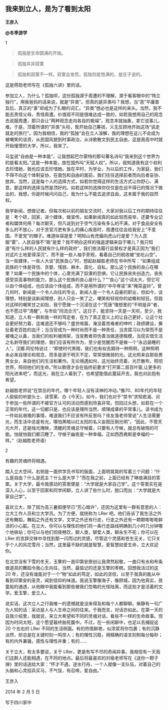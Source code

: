## 我来到立人，是为了看到太阳

**王彦入**

**@冬季游学**

1

> 孤独是生命圆满的开始。

> 孤独并非寂寞

> 孤独和寂寞不一样。寂寞会发慌，孤独则是饱满的，是庄子说的。

这是蒋勋老师写在《孤独六讲》里的话。

参加立人，为什么？孤独呗，这份孤独源于周遭的不理解，源于看客眼中的“特立独行”，用我爸妈的话来说，就是“异类”。但真的是异类吗？我想，当“恶”平庸普及后，真正的“善”却成为了扎眼的词汇。“异类”想必也是这样的来头。当然，我不能去责怪父母，责怪周遭。价值观不同是很难达成一致的，如若我想用自己的观念去说服周遭，那只会让“两种观念走向各自的极端”，观念本就抽象，拿它说事儿，难。于是，顶着所谓的“异类”头衔，我开始自己筹钱，义无反顾地开始这场“说走就走的旅行”。因为我相信，我的“孤独”会在立人溶解，我的理想在这儿不会成为被嘲笑的谈资，从民国风貌到时事政治，从诗歌散文到民主自由，这是我高中时就开始憧憬的大学，所以，我来了。

马玺说“自由是一种本能”，让我想起巴尔蒙特的那句著名诗句“我来到这个世界为的是看太阳。”这是一种本能，放在国外叫“天赋人权”。所以，我知道我有这个权利去珍惜她，我也应该去珍惜她。放在平时，为学业，为以后的工作，为家庭，我们不得不向这个体制妥协，在面包和自由的面前，我们往往选择前者而向后者妥协、放弃。当然，这是每个人的选择方式，如若你觉得这样的生活方式让你舒心、满意，那这样的选择当然是顶好的。如若这样的选择你仅仅是在迫不得已的情况下做出的，我想，你是时候问问自己，我为什么不能去追求自由，这本属于我的自然权。

我学新闻，想做记者。但每次和以前的朋友交流时，大家对我以后工作的期待往往是：考个研，回家，进个媒体，做宣传。如果新闻真的如此轻而易举，还要专业记者和媒体何用？每次聊天，但凡说到对于空气污染有多么的不满，对于食品安全有多么的不放心，对于贪官污吏有多么的痛心疾首时，周遭往往会给我安上“不爱国，不爱党”的帽子。难道纵容是爱？明知山有虎偏向虎山行是爱？为人民服“雾”，人民自强不“吸”是爱？我不明白这样的强盗逻辑来自于哪儿？我只知道“有什么样的人民就有什么样的政府”，我们依法履行监督权才是真正因为“我们对这片土地爱得深沉”。而不是一些人袖手旁观，看着自己的税收被“坐吃山空”。当一些媒体，一些人大谈“民族良心”时，想起赵越胜老师在书中所写：“如果组成民族的个体是背信、贪婪、懦弱、麻木、腐化、自私，那么这个民族的良心在哪里？如果一个民族中的个体，心里充满了奴隶的恐惧，它让民族丧失创造力，丧失感受崇高事物的能力，那么这个民族的良心是什么？”“良心”这个词太大，但它可以由个体组成，也应该由个体组成，而不是用所谓的“中华脊梁”来“掩耳盗铃”。曾几何时，新闻是一个令人向往的专业，新闻人是一个令人自豪的职业，但如今，谈理想，特别是谈新闻理想，别人只会一笑了之，嘲笑和轻视你的幼稚和轻狂。但我对这样的嘲笑甘之如饴，我宁愿做一个沉浸在这个“荒唐”理想里的“不明是非”者，也不愿过早“清醒”，与市侩“同流合污”。这日子，能坚持一天是一天呗，至少，我知道，立人有一群和我一样的笃定者，在为了真正意义上的让自己更好，让这个社会更好努力着，这难道还不够吗？盛世喧嚣，淹没着苦难者的呻吟；政绩建设，撕扯着老百姓的血汗；当当官成为一种时尚而不是一种责任，当贪腐习以为常而不是被嗤之以鼻，当我们的权利被绑架，当宣教者将伪善当做道德楷模，当现实借生活之名剥夺我们的理想，我们应该有所作为，至少是觉醒而不是做一个“永远装睡的人”。汉娜.阿伦特说过：“即使时代黑暗，我们也有权去期待一种照明，这种照明未必来自理论和观念，而多是源于明灭不定，常常很微弱的光。这光照来自那些男男女女，来自他们的生活和著作。无论境遇如何，这光始终亮着，光芒散布，照彻世界，照彻他们的生命。”所以歌德才会在临终前要求“打开第二扇百叶窗,让更多的阳光进来吧”。而这光，我在立人看到了，也希望能借此蔓延开去，我也对此抱有希望。

赵越胜老师说“在禁忌的年代，哪个年轻人没有渎神的冲动。”像70、80年代的年轻人偷偷的听披头士、读雪莱、办《今天》。如今，我们也对于“禁书”求知若渴、对于参加一些所谓的不被官方认可的活动而感到欣喜非常。但回过头想，如若在一个正常的年代，这一切都只是，也应该是理所当然、顺理成章的平常事儿。读书成为一件如此艰难的事情，难道我们不应该有所反思吗？徐友渔老师曾说“人生活需要光，而生活中总是有光，哪怕黑暗以红太阳的名义妄图压倒光明”。“因此，不管天光大开，还是烛光掩映，清醒的灵魂总守候着，只要有人守候，就总有破晓的可能。怕就怕我们都沉睡了。守候于幽夜是一种幸福，正如西西弗斯是幸福的一样。”（赵越胜老师语）

2

有趣的灵魂终将相遇。

踏入立大空间，右侧是一面供学员书写的版面，上面明晃晃的写着三个问题：“什么是自由？什么是民主？什么是大学？”而在我之前，上面已经有了琳琅满目的答案。关于大学，最令我感动的答案便是：“大学就是大家自己学”。这个答案实在是深入人心，以至于回家和同学闲聊，立人讲了些什么时，脱口而出：“大学就是大家自己学”。

喜欢立大，除了因为高三暑假便早已“芳心暗许”，还因为这里有一群有意思的人：立大工作人员和立大学员。为了方便，就统称为 LRer 吧。他们告诉了我生活之外还有舞蹈，舞蹈之外还有文学，文学之外还有行走，行走之外还有一颗颗嘭嘭嘭鲜活的小心脏。在立大，你可以与理性的他们将一条行走路线明确到几小时几分钟哪个地铁站；你可以与他们彻夜畅饮，聊人类，聊爱人类，聊永生不死；你可以在 LRer 的言辞交锋中寻找到那一闪而过的灵感，尽管这个灵感和苍生无关，它只关乎个人的风花雪月；当然，这里最不缺的就是智慧，爱智慧如爱生命，立大欢迎你。

在北京没有下雪的冬天，玉擎的一首印第安原创让我肃然起敬，一曲只有水和布条做道具的舞蹈令我心生向往，当然，最惦记的还是玉擎的枣糕。回想我活过的这 20 年，还没有谁能对于一个“物”如此的笃定，如此的坚信，以至于我真的能从中看到印第安的圣灵，闻到信仰的味道。我说玉擎像海子，像顾城，因为他真实，孩童般的通透，从他眼中我能看到那些被我们忽略的光怪陆离，而这些才是活着的文学。爱玉擎，爱立人。

说实话，这次立人之行我唯一的遗憾就是没来得及和每个人都聊聊。柴静有一句广为人知的话：采访是人与人生命之间的往来。于我而言，对话亦如此。在第一天的自我介绍里，我就说，来立大希望和不同的灵魂对话，看些不一样的生命故事。但因为时间太短，这个愿望最终胎死腹中。不过，在一些闲聊中，也足以去捕捉这 20 个左右的 LRer 不同的生活侧面。有的热情鲜艳，似浓浆将你包裹；有的沉静淡然，却总是在关键时刻一鸣惊人；有的理性沉稳，用精确的语言刻制每分每秒；有的内外兼骚，感性与理性并重；有的……

关于立大，有太多要说，关于 LRer，更是有写不尽的奇闻异事。我相信有一天我们这群人还能相遇，在不同的地点。最后将最喜欢的刘瑜老师写在《送你一颗子弹》里的话送给大家：“怀才不遇，逆水行舟，一个人就像一支队伍，对着自己的头脑和心灵招兵买马，不气馁，有召唤，爱自由。”

王彦入

2014 年 2 月 5 日

写于四川家中
